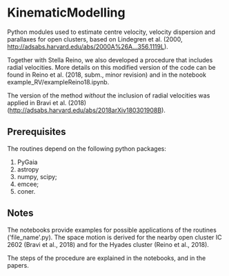 # KinematicModelling


Python modules used to estimate centre velocity, velocity dispersion and parallaxes for open clusters, based on Lindegren et al. (2000, http://adsabs.harvard.edu/abs/2000A%26A...356.1119L). 


Together with Stella Reino, we also developed a procedure that includes radial velocities. More details on this modified version 
of the code can be found in Reino et al. (2018, subm., minor revision) and in the notebook example_RV/exampleReino18.ipynb.

The version of the method *without* the inclusion of radial velocities was applied in Bravi et al. (2018) (http://adsabs.harvard.edu/abs/2018arXiv180301908B).

## Prerequisites

The routines depend on the following python packages:
1. PyGaia
2. astropy
3. numpy, scipy;
4. emcee;
5. coner.


## Notes
The notebooks provide examples for  possible applications of the routines ('file_name'.py).
The space motion is derived for the nearby open cluster IC 2602 (Bravi et al., 2018) 
and for the Hyades cluster (Reino et al., 2018).

The steps of the procedure are explained in the notebooks, and in the papers.





